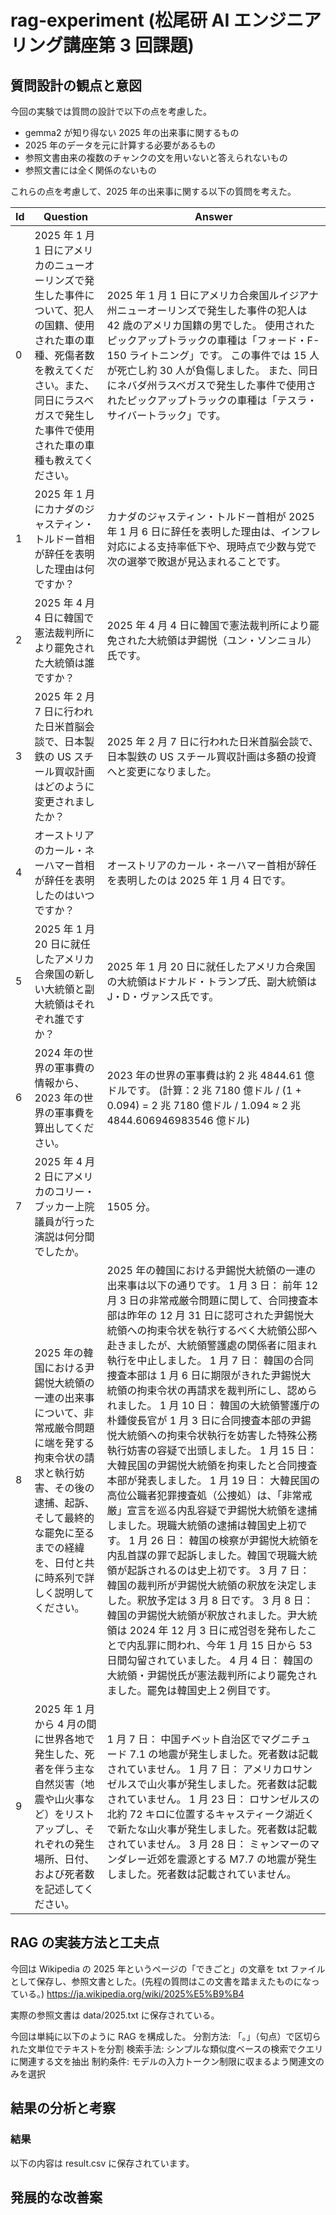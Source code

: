 # rag-experiment (松尾研 AI エンジニアリング講座第 3 回課題)

## 質問設計の観点と意図

今回の実験では質問の設計で以下の点を考慮した。

- gemma2 が知り得ない 2025 年の出来事に関するもの
- 2025 年のデータを元に計算する必要があるもの
- 参照文書由来の複数のチャンクの文を用いないと答えられないもの
- 参照文書には全く関係のないもの

これらの点を考慮して、2025 年の出来事に関する以下の質問を考えた。

| Id  | Question                                                                                                                                                                                                          | Answer                                                                                                                                                                                                                                                                                                                                                                                                                                                                                                                                                                                                                                                                                                                                                                                                                                                                                                                                                                                                                                                                                                                                                                                                                                                                      |
| --- | ----------------------------------------------------------------------------------------------------------------------------------------------------------------------------------------------------------------- | --------------------------------------------------------------------------------------------------------------------------------------------------------------------------------------------------------------------------------------------------------------------------------------------------------------------------------------------------------------------------------------------------------------------------------------------------------------------------------------------------------------------------------------------------------------------------------------------------------------------------------------------------------------------------------------------------------------------------------------------------------------------------------------------------------------------------------------------------------------------------------------------------------------------------------------------------------------------------------------------------------------------------------------------------------------------------------------------------------------------------------------------------------------------------------------------------------------------------------------------------------------------------- |
| 0   | 2025 年 1 月 1 日にアメリカのニューオーリンズで発生した事件について、犯人の国籍、使用された車の車種、死傷者数を教えてください。また、同日にラスベガスで発生した事件で使用された車の車種も教えてください。         | 2025 年 1 月 1 日にアメリカ合衆国ルイジアナ州ニューオーリンズで発生した事件の犯人は 42 歳のアメリカ国籍の男でした。 使用されたピックアップトラックの車種は「フォード・F-150 ライトニング」です。 この事件では 15 人が死亡し約 30 人が負傷しました。 また、同日にネバダ州ラスベガスで発生した事件で使用されたピックアップトラックの車種は「テスラ・サイバートラック」です。                                                                                                                                                                                                                                                                                                                                                                                                                                                                                                                                                                                                                                                                                                                                                                                                                                                                                                  |
| 1   | 2025 年 1 月にカナダのジャスティン・トルドー首相が辞任を表明した理由は何ですか？                                                                                                                                  | カナダのジャスティン・トルドー首相が 2025 年 1 月 6 日に辞任を表明した理由は、インフレ対応による支持率低下や、現時点で少数与党で次の選挙で敗退が見込まれることです。                                                                                                                                                                                                                                                                                                                                                                                                                                                                                                                                                                                                                                                                                                                                                                                                                                                                                                                                                                                                                                                                                                        |
| 2   | 2025 年 4 月 4 日に韓国で憲法裁判所により罷免された大統領は誰ですか？                                                                                                                                             | 2025 年 4 月 4 日に韓国で憲法裁判所により罷免された大統領は尹錫悦（ユン・ソンニョル）氏です。                                                                                                                                                                                                                                                                                                                                                                                                                                                                                                                                                                                                                                                                                                                                                                                                                                                                                                                                                                                                                                                                                                                                                                               |
| 3   | 2025 年 2 月 7 日に行われた日米首脳会談で、日本製鉄の US スチール買収計画はどのように変更されましたか？                                                                                                           | 2025 年 2 月 7 日に行われた日米首脳会談で、日本製鉄の US スチール買収計画は多額の投資へと変更になりました。                                                                                                                                                                                                                                                                                                                                                                                                                                                                                                                                                                                                                                                                                                                                                                                                                                                                                                                                                                                                                                                                                                                                                                 |
| 4   | オーストリアのカール・ネーハマー首相が辞任を表明したのはいつですか？                                                                                                                                              | オーストリアのカール・ネーハマー首相が辞任を表明したのは 2025 年 1 月 4 日です。                                                                                                                                                                                                                                                                                                                                                                                                                                                                                                                                                                                                                                                                                                                                                                                                                                                                                                                                                                                                                                                                                                                                                                                            |
| 5   | 2025 年 1 月 20 日に就任したアメリカ合衆国の新しい大統領と副大統領はそれぞれ誰ですか？                                                                                                                            | 2025 年 1 月 20 日に就任したアメリカ合衆国の大統領はドナルド・トランプ氏、副大統領は J・D・ヴァンス氏です。                                                                                                                                                                                                                                                                                                                                                                                                                                                                                                                                                                                                                                                                                                                                                                                                                                                                                                                                                                                                                                                                                                                                                                 |
| 6   | 2024 年の世界の軍事費の情報から、2023 年の世界の軍事費を算出してください。                                                                                                                                        | 2023 年の世界の軍事費は約 2 兆 4844.61 億ドルです。 (計算：2 兆 7180 億ドル / (1 + 0.094) = 2 兆 7180 億ドル / 1.094 ≈ 2 兆 4844.606946983546 億ドル)                                                                                                                                                                                                                                                                                                                                                                                                                                                                                                                                                                                                                                                                                                                                                                                                                                                                                                                                                                                                                                                                                                                       |
| 7   | 2025 年 4 月 2 日にアメリカのコリー・ブッカー上院議員が行った演説は何分間でしたか。                                                                                                                               | 1505 分。                                                                                                                                                                                                                                                                                                                                                                                                                                                                                                                                                                                                                                                                                                                                                                                                                                                                                                                                                                                                                                                                                                                                                                                                                                                                   |
| 8   | 2025 年の韓国における尹錫悦大統領の一連の出来事について、非常戒厳令問題に端を発する拘束令状の請求と執行妨害、その後の逮捕、起訴、そして最終的な罷免に至るまでの経緯を、日付と共に時系列で詳しく説明してください。 | 2025 年の韓国における尹錫悦大統領の一連の出来事は以下の通りです。 1 月 3 日： 前年 12 月 3 日の非常戒厳令問題に関して、合同捜査本部は昨年の 12 月 31 日に認可された尹錫悦大統領への拘束令状を執行するべく大統領公邸へ赴きましたが、大統領警護處の関係者に阻まれ執行を中止しました。 1 月 7 日： 韓国の合同捜査本部は 1 月 6 日に期限がきれた尹錫悦大統領の拘束令状の再請求を裁判所にし、認められました。 1 月 10 日： 韓国の大統領警護庁の朴鍾俊長官が 1 月 3 日に合同捜査本部の尹錫悦大統領への拘束令状執行を妨害した特殊公務執行妨害の容疑で出頭しました。 1 月 15 日： 大韓民国の尹錫悦大統領を拘束したと合同捜査本部が発表しました。 1 月 19 日： 大韓民国の高位公職者犯罪捜査処（公捜処）は、「非常戒厳」宣言を巡る内乱容疑で尹錫悦大統領を逮捕しました。現職大統領の逮捕は韓国史上初です。 1 月 26 日： 韓国の検察が尹錫悦大統領を内乱首謀の罪で起訴しました。韓国で現職大統領が起訴されるのは史上初です。 3 月 7 日： 韓国の裁判所が尹錫悦大統領の釈放を決定しました。釈放予定は 3 月 8 日です。 3 月 8 日： 韓国の尹錫悦大統領が釈放されました。尹大統領は 2024 年 12 月 3 日に戒엄령を発布したことで内乱罪に問われ、今年 1 月 15 日から 53 日間勾留されていました。 4 月 4 日： 韓国の大統領・尹錫悦氏が憲法裁判所により罷免されました。罷免は韓国史上２例目です。 |
| 9   | 2025 年 1 月から 4 月の間に世界各地で発生した、死者を伴う主な自然災害（地震や山火事など）をリストアップし、それぞれの発生場所、日付、および死者数を記述してください。                                             | 1 月 7 日： 中国チベット自治区でマグニチュード 7.1 の地震が発生しました。死者数は記載されていません。 1 月 7 日： アメリカロサンゼルスで山火事が発生しました。死者数は記載されていません。 1 月 23 日： ロサンゼルスの北約 72 キロに位置するキャスティーク湖近くで新たな山火事が発生しました。死者数は記載されていません。 3 月 28 日： ミャンマーのマンダレー近郊を震源とする M7.7 の地震が発生しました。死者数は記載されていません。                                                                                                                                                                                                                                                                                                                                                                                                                                                                                                                                                                                                                                                                                                                                                                                                                                      |

## RAG の実装方法と工夫点

今回は Wikipedia の 2025 年というページの「できごと」の文章を txt ファイルとして保存し、参照文書とした。(先程の質問はこの文書を踏まえたものになっている。)
https://ja.wikipedia.org/wiki/2025%E5%B9%B4

実際の参照文書は data/2025.txt に保存されている。

今回は単純に以下のように RAG を構成した。
分割方法: 「。」（句点）で区切られた文単位でテキストを分割
検索手法: シンプルな類似度ベースの検索でクエリに関連する文を抽出
制約条件: モデルの入力トークン制限に収まるよう関連文のみを選択

## 結果の分析と考察

### 結果

以下の内容は result.csv に保存されています。

## 発展的な改善案
